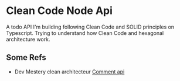 # Clean Code Node Api
A todo API I'm building following Clean Code and SOLID principles on Typescript. Trying to understand how Clean Code and hexagonal architecture work.

## Some Refs 
* Dev Mestery clean architecteur [Comment api](https://github.com/dev-mastery/comments-api.git)